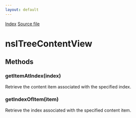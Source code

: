 ```yaml
---
layout: default
---
```

<div id='links'><a href="../index.html">Index</a>
<a href="http://dxr.mozilla.org/mozilla-central/source/layout/xul/tree/nsITreeContentView.idl">Source file</a>
</div>

# nsITreeContentView #

## Methods ##

### getItemAtIndex(index) ###
  
Retrieve the content item associated with the specified index.  
  

### getIndexOfItem(item) ###
  
Retrieve the index associated with the specified content item.  
  
